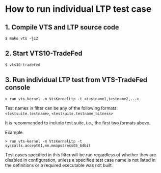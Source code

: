 # How to run individual LTP test case
## 1. Compile VTS and LTP source code
`$ make vts -j12`

## 2. Start VTS10-TradeFed
`$ vts10-tradefed`

## 3. Run individual LTP test from VTS-TradeFed console
`> run vts-kernel -m VtsKernelLtp -t <testname1,testname2,...>`

Test names in filter can be any of the following formats:
`<testsuite.testname>`, `<testsuite.testname_bitness>`

It is recommended to include test suite, i.e., the first two formats above.

Example:

`> run vts-kernel -m VtsKernelLtp -t syscalls.accept01,mm.mmapstress05_64bit`

Test cases specified in this filter will be run regardless of
whether they are disabled in configuration, unless a specified test case name
is not listed in the definitions or a required executable was not built.